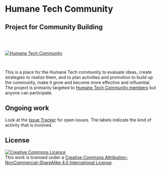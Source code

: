 # Humane Tech Community

## Project for Community Building

<br/><br/>

[![Humane Tech Community](https://github.com/humanetech-community/humanetech-community-artwork/raw/master/community-artwork/humanetech-pyramids/humane-tech-community-overview.png)](https://community.humanetech.com)

<br/>

This is a place for the Humane Tech community to evaluate ideas, create strategies to realize them, and to plan activities and promotion to build up the community, make it grow and become more effective and influential. The project is primarily targeted to [Humane Tech Community members](https://community.humanetech.com/u) but anyone can participate.

## Ongoing work

Look at the [Issue Tracker](https://github.com/humanetech/humanetech-community-building/issues) for open issues. The labels indicate the kind of activity that is involved.

## License

<a rel="license" href="http://creativecommons.org/licenses/by-nc-sa/4.0/"><img alt="Creative Commons Licence" style="border-width:0" src="https://i.creativecommons.org/l/by-nc-sa/4.0/88x31.png" /></a><br />This work is licensed under a <a rel="license" href="http://creativecommons.org/licenses/by-nc-sa/4.0/">Creative Commons Attribution-NonCommercial-ShareAlike 4.0 International License</a>.
